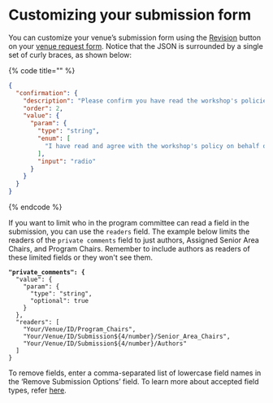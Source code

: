 # Customizing your submission form

You can customize your venue’s submission form using the [Revision](../../reference/stages/revision.md) button on your [venue request form](navigating-your-venue-pages.md#venue-request-form). Notice that the JSON is surrounded by a single set of curly braces, as shown below:

{% code title="" %}
```json
{
  "confirmation": {
    "description": "Please confirm you have read the workshop's policies.",
    "order": 2,
    "value": {
      "param": {
        "type": "string",
        "enum": [
          "I have read and agree with the workshop's policy on behalf of myself and my co-authors."
        ],
        "input": "radio"
      }
    }
  }
}
```
{% endcode %}

If you want to limit who in the program committee can read a field in the submission, you can use the `readers` field. The example below limits the readers of the `private comments` field to just authors, Assigned Senior Area Chairs, and Program Chairs. Remember to include authors as readers of these limited fields or they won't see them.

<pre class="language-json"><code class="lang-json"><strong>"private_comments": {
</strong>  "value": {
    "param": {
      "type": "string",
      "optional": true
    }
  },
  "readers": [
    "Your/Venue/ID/Program_Chairs",
    "Your/Venue/ID/Submission${4/number}/Senior_Area_Chairs",
    "Your/Venue/ID/Submission${4/number}/Authors"
  ]
}
</code></pre>



To remove fields, enter a comma-separated list of lowercase field names in the ‘Remove Submission Options’ field. To learn more about accepted field types, refer [here](../frequently-asked-questions/what-field-types-are-supported-in-the-forms.md).&#x20;
